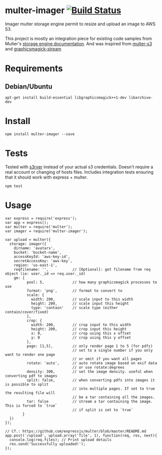 # multer-imager [![Build Status](https://travis-ci.org/Alexandre-io/multer-imager.svg)](https://travis-ci.org/Alexandre-io/multer-imager)
Imager multer storage engine permit to resize and upload an image to AWS S3.

This project is mostly an integration piece for existing code samples from Multer's [storage engine documentation](https://github.com/expressjs/multer/blob/master/StorageEngine.md).
And was inspired from [multer-s3](https://github.com/badunk/multer-s3) and [graphicsmagick-stream](https://github.com/e-conomic/graphicsmagick-stream)

# Requirements
## Debian/Ubuntu
```
apt-get install build-essential libgraphicsmagick++1-dev libarchive-dev
```

# Install
```
npm install multer-imager --save
```

# Tests
Tested with [s3rver](https://github.com/jamhall/s3rver) instead of your actual s3 credentials.  Doesn't require a real account or changing of hosts files.  Includes integration tests ensuring that it should work with express + multer.

```
npm test
```

# Usage
```
var express = require('express');
var app = express();
var multer = require('multer');
var imager = require('multer-imager');

var upload = multer({
  storage: imager({
    dirname: 'avatars',
    bucket: 'bucket-name',
    accessKeyId: 'aws-key-id',
    secretAccessKey: 'aws-key',
    region: 'us-east-1',
    reqfilename: '',           // [Optional]: get filename from req object (ie: user._id => req.user._id)
    gm: {
          pool: 5,             // how many graphicsmagick processes to use 
          format: 'png',       // format to convert to 
          scale: {
            width: 200,        // scale input to this width 
            height: 200,       // scale input this height 
            type: 'contain'    // scale type (either contain/cover/fixed) 
          },
          crop: {
            width: 200,        // crop input to this width 
            height: 200,       // crop input this height 
            x: 0,              // crop using this x offset 
            y: 0               // crop using this y offset 
          },
          page: [1,5],         // only render page 1 to 5 (for pdfs) 
                               // set to a single number if you only want to render one page 
                               // or omit if you want all pages 
          rotate: 'auto',      // auto rotate image based on exif data 
                               // or use rotate:degrees 
          density: 300,        // set the image density. useful when converting pdf to images 
          split: false,        // when converting pdfs into images it is possible to split 
                               // into multiple pages. If set to true the resulting file will 
                               // be a tar containing all the images. 
          tar: false           // stream a tar containing the image. This is forced to `true` 
                               // if split is set to `true` 
        }
  })
});

// Cf.: https://github.com/expressjs/multer/blob/master/README.md
app.post('/upload', upload.array('file', 1), function(req, res, next){ 
  console.log(req.files); // Print upload details
  res.send('Successfully uploaded!');
});
```
